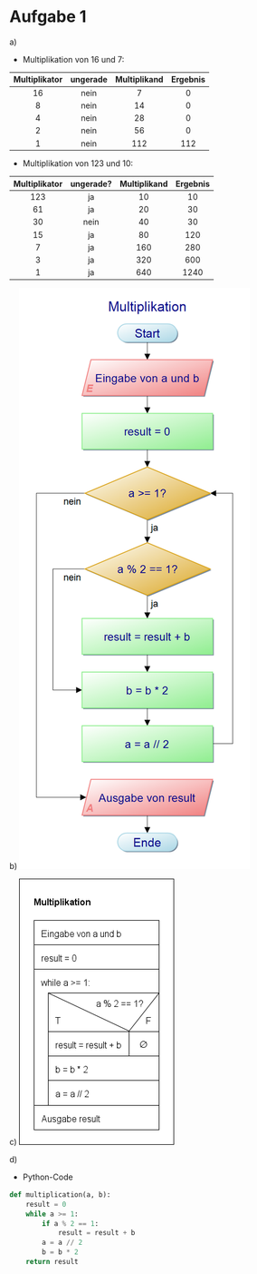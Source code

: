 # Aufgabe 1

a)  
* Multiplikation von 16 und 7:

| Multiplikator | ungerade | Multiplikand | Ergebnis |
|:----:|:----:|:----:|:----:|
| 16 |  nein | 7 | 0 |
| 8 | nein  | 14   | 0 |
| 4 | nein |  28  | 0  |
| 2 | nein |  56  | 0 |
| 1 | nein |  112  |112 |


* Multiplikation von 123 und 10:

| Multiplikator | ungerade? | Multiplikand | Ergebnis |
|:---:|:---:|:---:|:---:|
|   123  |  ja    | 10   | 10     |
| 61    | ja     | 20   | 30   |
|   30  |  nein    |  40  |  30 |
|   15 |   ja   |  80  |  120   |
|   7  |   ja   |  160  | 280  |
| 3 | ja | 320 | 600 |
| 1 | ja | 640 | 1240 |

b) 
    ![Programmablaufplan](KAPAP.png)

c)
    ![Struktogramm](KAStruct.png)

d)
* Python-Code

```python
def multiplication(a, b):
    result = 0
    while a >= 1:
        if a % 2 == 1:
            result = result + b
        a = a // 2
        b = b * 2
    return result
```